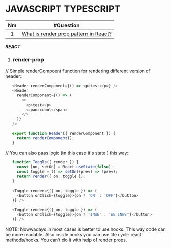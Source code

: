 # JAVASCRIPT TYPESCRIPT
| Nm | #Question   |
| :---:   | :---: |
| 1   | [What is render prop pattern in React?](#render-prop)                                                                                                |

***REACT***
1. ### render-prop

// Simple renderCompoent function for rendering different version of header:
```javascript
   <Header renderComponent={() => <p>test</p>} />
   <Header
     renderComponent={() => (
       <>
         <p>test</p>
         <span>coool</span>
       </>
     )}
   />
   
   export function Header({ renderComponent }) {
     return renderComponent();
   }
```

// You can also pass logic (in this case it's state ) this way:
```javascript
   function Toggle({ render }) {
     const [on, setOn] = React.useState(false);
     const toggle = () => setOn((prev) => !prev);
     return render({ on, toggle });
   }
   
   <Toggle render={({ on, toggle }) => (
     <button onClick={toggle}>{on ? 'ON' : 'OFF'}</button>
   )} />
   
   <Toggle render={({ on, toggle }) => (
     <button onClick={toggle}>{on ? 'INWE' : 'WE INWE'}</button>
   )} />
```

NOTE: Nowwadays in most cases is better to use hooks. This way code can be more readable. Also inside hooks you can use life cycle react methods/hooks. You can't do it with help of render props.
